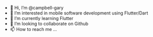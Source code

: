 - 👋 Hi, I’m @campbell-gary
- 👀 I’m interested in mobile software development using Flutter/Dart
- 🌱 I’m currently learning Flutter
- 💞️ I’m looking to collaborate on Github
- 📫 How to reach me ...

<!---
campbell-gary/campbell-gary is a ✨ special ✨ repository because its `README.md` (this file) appears on your GitHub profile.
You can click the Preview link to take a look at your changes.
--->
